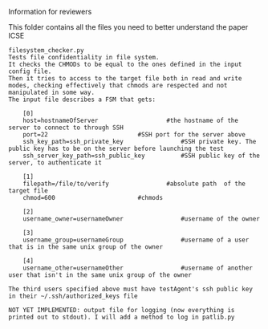 Information for reviewers

This folder contains all the files you need to better understand the paper ICSE 

	
	filesystem_checker.py
	Tests file confidentiality in file system.
	It checks the CHMODs to be equal to the ones defined in the input config file.
	Then it tries to access to the target file both in read and write modes, checking effectively that chmods are respected and not manipulated in some way.
	The input file describes a FSM that gets:
	
		[0]
		host=hostnameOfServer					#the hostname of the server to connect to through SSH
		port=22							#SSH port for the server above
		ssh_key_path=ssh_private_key				#SSH private key. The public key has to be on the server before launching the test
		ssh_server_key_path=ssh_public_key			#SSH public key of the server, to authenticate it

		[1]
		filepath=/file/to/verify				#absolute path  of the target file
		chmod=600						#chmods

		[2]
		username_owner=usernameOwner				#username of the owner

		[3]
		username_group=usernameGroup				#username of a user that is in the same unix group of the owner

		[4]
		username_other=usernameOther				#username of another user that isn't in the same unix group of the owner

	The third users specified above must have testAgent's ssh public key in their ~/.ssh/authorized_keys file
	
	NOT YET IMPLEMENTED: output file for logging (now everything is printed out to stdout). I will add a method to log in patlib.py